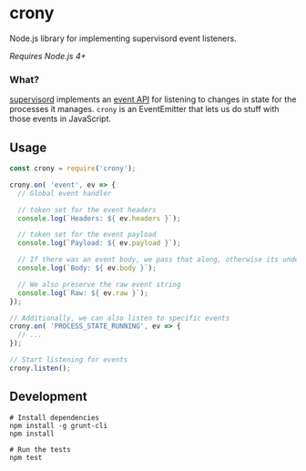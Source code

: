 # crony

Node.js library for implementing supervisord event listeners.

*Requires Node.js 4+*

### What?

[supervisord](http://supervisord.org/) implements an [event API](http://supervisord.org/events.html#event-listeners-and-event-notifications)
for listening to changes in state for the processes it manages. `crony` is an
EventEmitter that lets us do stuff with those events in JavaScript.

## Usage

```js
const crony = require('crony');

crony.on( 'event', ev => {
  // Global event handler

  // token set for the event headers
  console.log(`Headers: ${ ev.headers }`);

  // token set for the event payload
  console.log(`Payload: ${ ev.payload }`);

  // If there was an event body, we pass that along, otherwise its undefined
  console.log(`Body: ${ ev.body }`);

  // We also preserve the raw event string
  console.log(`Raw: ${ ev.raw }`);
});

// Additionally, we can also listen to specific events
crony.on( 'PROCESS_STATE_RUNNING', ev => {
  // ...
});

// Start listening for events
crony.listen();
```

## Development
```
# Install dependencies
npm install -g grunt-cli
npm install

# Run the tests
npm test
```
